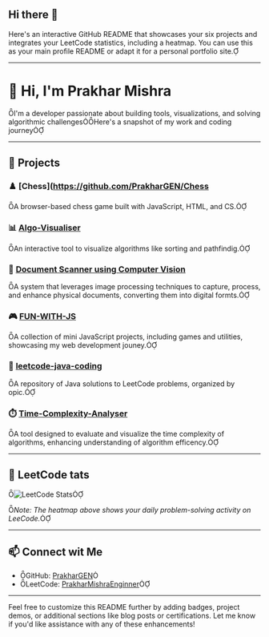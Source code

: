 ## Hi there 👋

Here's an interactive GitHub README that showcases your six projects and integrates your LeetCode statistics, including a heatmap. You can use this as your main profile README or adapt it for a personal portfolio site.

---

# 👋 Hi, I'm Prakhar Mishra
I'm a developer passionate about building tools, visualizations, and solving algorithmic challengesHere's a snapshot of my work and coding journey

---

## 🚀 Projects

### ♟️ [Chess](https://github.com/PrakharGEN/Chess
A browser-based chess game built with JavaScript, HTML, and CS.

### 📊 [Algo-Visualiser](https://github.com/PrakharGEN/Algo-Visualise)
An interactive tool to visualize algorithms like sorting and pathfindig.

### 📄 [Document Scanner using Computer Vision](https://github.com/PrakharGEN/Document-Scanner-using-computer-visin)
A system that leverages image processing techniques to capture, process, and enhance physical documents, converting them into digital formts.

### 🎮 [FUN-WITH-JS](https://github.com/PrakharGEN/FUN-WITHJS)
A collection of mini JavaScript projects, including games and utilities, showcasing my web development jouney.

### 📘 [leetcode-java-coding](https://github.com/PrakharGEN/leetcode-java-coing)
A repository of Java solutions to LeetCode problems, organized by opic.

### ⏱️ [Time-Complexity-Analyser](https://github.com/PrakharGEN/Time-Complexity-Analser)
A tool designed to evaluate and visualize the time complexity of algorithms, enhancing understanding of algorithm efficency.

---

## 🧠 LeetCode tats

![LeetCode Stats](https://leetcard.jacoblin.cool/PrakharMishraEnginner?theme=dark&font=baloo&ext=hatmp)

*Note: The heatmap above shows your daily problem-solving activity on LeeCode.*

---

## 📫 Connect wit Me

- GitHub: [PrakharGEN](https://github.com/PraharEN)
- LeetCode: [PrakharMishraEnginner](https://leetcode.com/u/PrakharMishraEninner/)

---

Feel free to customize this README further by adding badges, project demos, or additional sections like blog posts or certifications. Let me know if you'd like assistance with any of these enhancements! 
